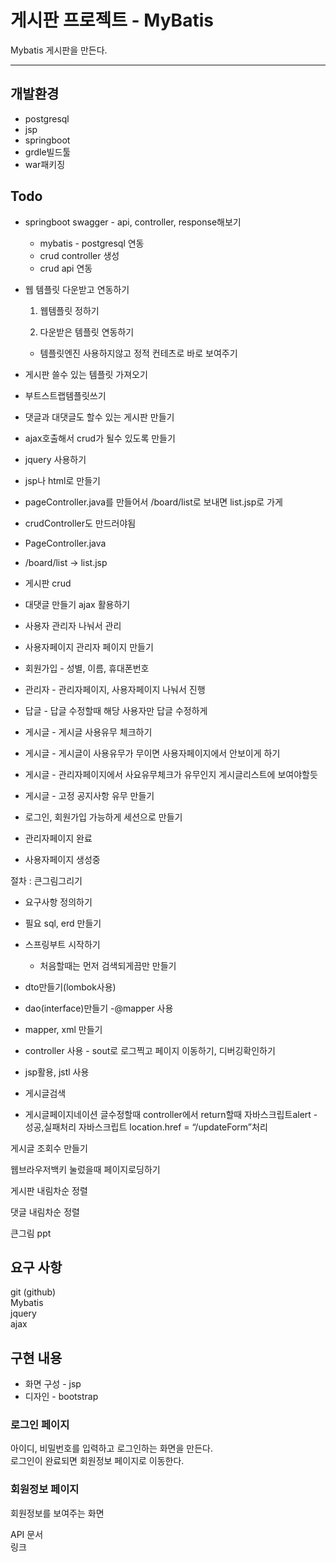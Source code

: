# 게시판 프로젝트 - MyBatis

Mybatis 게시판을 만든다.
<hr>

## 개발환경
- postgresql
- jsp
- springboot
- grdle빌드툴
- war패키징


## Todo
- springboot swagger - api, controller, response해보기
    - mybatis - postgresql 연동
    - crud controller 생성
    - crud api 연동
- 웹 템플릿 다운받고 연동하기
    1.  웹템플릿 정하기

    2. 다운받은 템플릿 연동하기
    - 템플릿엔진 사용하지않고 정적 컨테츠로 바로 보여주기
- 게시판 쓸수 있는 템플릿 가져오기
- 부트스트랩템플릿쓰기
- 댓글과 대댓글도 할수 있는 게시판 만들기
- ajax호출해서 crud가 될수 있도록 만들기
- jquery 사용하기
- jsp나 html로 만들기
- pageController.java를 만들어서 /board/list로 보내면 list.jsp로 가게
- crudController도 만드러야됨
- PageController.java
- /board/list -> list.jsp
- 게시판 crud
- 대댓글 만들기 ajax 활용하기
- 사용자 관리자 나눠서 관리
- 사용자페이지 관리자 페이지 만들기
- 회원가입 - 성별, 이름, 휴대폰번호
- 관리자 - 관리자페이지, 사용자페이지 나눠서 진행
- 답글 - 답글 수정할때 해당 사용자만 답글 수정하게
- 게시글 - 게시글 사용유무 체크하기
- 게시글 - 게시글이 사용유무가 무이면 사용자페이지에서 안보이게 하기
- 게시글 - 관리자페이지에서 사요유무체크가 유무인지 게시글리스트에 보여야할듯
- 게시글 - 고정 공지사항 유무 만들기
- 로그인, 회원가입 가능하게 세션으로 만들기


- 관리자페이지 완료
- 사용자페이지 생성중


절차 : 큰그림그리기
- 요구사항 정의하기
- 필요 sql, erd 만들기
- 스프링부트 시작하기
  - 처음할때는 먼저 검색되게끔만 만들기
- dto만들기(lombok사용)
- dao(interface)만들기 -@mapper 사용
- mapper, xml 만들기
- controller 사용 - sout로 로그찍고 페이지 이동하기, 디버깅확인하기
- jsp활용, jstl 사용


- 게시글검색
- 게시글페이지네이션
  글수정할때 controller에서 return할때 자바스크립트alert - 성공,실패처리 자바스크립트 location.href = “/updateForm”처리

게시글 조회수 만들기

웹브라우저백키 눌렀을때 페이지로딩하기

게시판 내림차순 정렬

댓글 내림차순 정렬

큰그림 ppt


## 요구 사항
git (github)  
Mybatis  
jquery  
ajax  



## 구현 내용
- 화면 구성 - jsp
- 디자인 - bootstrap

### 로그인 페이지  
아이디, 비밀번호를 입력하고 로그인하는 화면을 만든다.  
로그인이 완료되면 회원정보 페이지로 이동한다.

### 회원정보 페이지
회원정보를 보여주는 화면

API 문서  
링크

